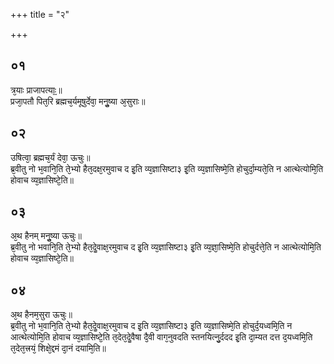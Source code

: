 +++
title = "२"

+++
## ०१
त्र᳘याः प्राजापत्याः᳟॥  
प्रजा᳘पतौ पित᳘रि ब्रह्मच᳘र्यमूषुर्देवा᳘ मनुॗष्या अ᳘सुराः॥  
## ०२
उषित्वा᳘ ब्रह्मच᳘र्यं देवा᳘ ऊचुः॥  
ब्र᳘वीतु नो भ᳘वानि᳘ति ते᳘भ्यो हैत᳘दक्ष᳘रमुवाच द इ᳘ति व्य᳘ज्ञासिष्टा३ इ᳘ति व्य᳘ज्ञासिष्मे᳘ति होचुर्दा᳘म्यते᳘ति न आत्थेत्योमि᳘ति होवाच व्य᳘ज्ञासिष्टे᳘ति॥  
## ०३
अ᳘थ हैनम् मनुॗष्या ऊचुः॥  
ब्र᳘वीतु नो भवानि᳘ति ते᳘भ्यो हैत᳘देॗवाक्ष᳘रमुवाच द इ᳘ति व्य᳘ज्ञासिष्टा३ इ᳘ति व्य᳘ज्ञा᳘सिष्मे᳘ति होचुर्दत्ते᳘ति न आत्थेत्योमि᳘ति होवाच व्य᳘ज्ञासिष्टे᳘ति॥  
## ०४
अ᳘थ हैनम᳘सुरा ऊचुः॥  
ब्र᳘वीतु नो भ᳘वानि᳘ति ते᳘भ्यो हैत᳘देॗवाक्ष᳘रमुवाच द इ᳘ति व्य᳘ज्ञासिष्टा३ इ᳘ति व्य᳘ज्ञासिष्मे᳘ति होचुर्द᳘यध्वमि᳘ति न आत्थेत्योमि᳘ति होवाच व्य᳘ज्ञासिष्टे᳘ति त᳘देत᳘देॗवैषा दै᳘वी वाग᳘नुवदति स्तनयित्नु᳘र्ददद इ᳘ति दा᳘म्यत दत्त द᳘यध्वमि᳘ति त᳘देत᳘त्त्रयं᳘ शिक्षे᳘द्दमं दा᳘नं दयामि᳘ति॥  
